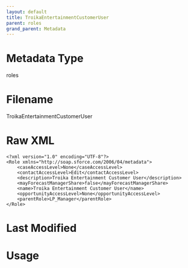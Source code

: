 ```yaml
---
layout: default
title: TroikaEntertainmentCustomerUser
parent: roles
grand_parent: Metadata
---
```

# Metadata Type
roles


# Filename 
TroikaEntertainmentCustomerUser


# Raw XML
```
<?xml version="1.0" encoding="UTF-8"?>
<Role xmlns="http://soap.sforce.com/2006/04/metadata">
    <caseAccessLevel>None</caseAccessLevel>
    <contactAccessLevel>Edit</contactAccessLevel>
    <description>Troika Entertainment Customer User</description>
    <mayForecastManagerShare>false</mayForecastManagerShare>
    <name>Troika Entertainment Customer User</name>
    <opportunityAccessLevel>None</opportunityAccessLevel>
    <parentRole>LP_Manager</parentRole>
</Role>
```


# Last Modified


# Usage
